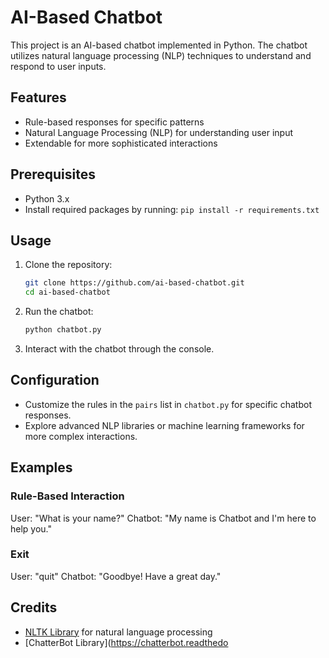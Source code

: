 # AI-Based Chatbot

This project is an AI-based chatbot implemented in Python. The chatbot utilizes natural language processing (NLP) techniques to understand and respond to user inputs.

## Features

- Rule-based responses for specific patterns
- Natural Language Processing (NLP) for understanding user input
- Extendable for more sophisticated interactions

## Prerequisites

- Python 3.x
- Install required packages by running: `pip install -r requirements.txt`

## Usage

1. Clone the repository:

    ```bash
    git clone https://github.com/ai-based-chatbot.git
    cd ai-based-chatbot
    ```

2. Run the chatbot:

    ```bash
    python chatbot.py
    ```

3. Interact with the chatbot through the console.

## Configuration

- Customize the rules in the `pairs` list in `chatbot.py` for specific chatbot responses.
- Explore advanced NLP libraries or machine learning frameworks for more complex interactions.

## Examples

### Rule-Based Interaction

User: "What is your name?"
Chatbot: "My name is Chatbot and I'm here to help you."

### Exit

User: "quit"
Chatbot: "Goodbye! Have a great day."

## Credits

- [NLTK Library](https://www.nltk.org/) for natural language processing
- [ChatterBot Library](https://chatterbot.readthedo
